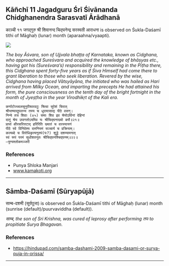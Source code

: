 ## Kāñchī 11 Jagadguru Śrī Śivānanda Chidghanendra Sarasvatī Ārādhanā
काञ्ची ११ जगद्गुरु श्री शिवानन्द चिद्घनेन्द्र सरस्वती आराधना is observed on Śukla-Daśamī tithi of Māghaḥ (lunar) month (aparaahna/vyaapti).

![](https://github.com/sanskrit-coders/adyatithi/blob/master/images/kanchi-jagadgurus/jagadguru-11.jpg)

_The boy Ăśvara, son of Ujjvala bhaṭṭa of Karnataka, known as Cidghana, who approached Sureśvara and acquired the knowledge of bhāṣyas etc., having got his (Sureśvara’s) responsibility and remaining in the Pīṭha there, this Cidghana spent forty-five years as if Śiva Himself had come there to grant liberation to those who seek liberation. Revered by the wise, Cidghana having placed Vātsyāyāna, the initiated who was hailed as Hari arrived from Milky Ocean, and imparting the precepts He had attained his form, the pure consciousness on the tenth day of the bright fortnight in the month of Jyeṣṭha in the year Virodhikṛt of the Kali era._

```
कर्णाटोज्ज्वलसूनुरीश्वरवटुः श्रित्वा सुरेशं चिरात्
श्रीभाष्याद्युपलभ्य तस्य च धुरामासाद्य पीठे वसन्।
निन्ये तत्र शिवाः (४५) समाः शिव इव श्रेयोऽर्थिनां देहिनां
दातुं श्रेय उपागतोऽयमिव यः श्रीचिद्घनाख्यो बभौ॥२१॥
प्राप्तं क्षीरसरित्तटाद् हरिरिति ख्यातं च वात्स्यायनं
पीठे स्वे विनिवेश्य दत्तनियमं सञ्चार्य च प्रक्रियाम्।
कल्यब्दे च विरोधिकृत्यनुतपं(पः?) शुद्धे दशम्यामगात्
स्वं रूपं परमं सुधीशतनुतः श्रीचिद्घनश्चिद्घनम्॥२२॥
—पुण्यश्लोकमञ्जरी
```
### References
* Punya Shloka Manjari
* www.kamakoti.org


---
## Sāmba-Daśamī (Sūryapūjā)
साम्ब-दशमी (सूर्यपूजा) is observed on Śukla-Daśamī tithi of Māghaḥ (lunar) month (sunrise (default)/puurvaviddha (default)).

_साम्ब, the son of Sri Krishna, was cured of leprosy after performing तपः to propitiate Surya Bhagavan._
### References
* https://hindupad.com/samba-dashami-2009-samba-dasami-or-surya-puja-in-orissa/


---
